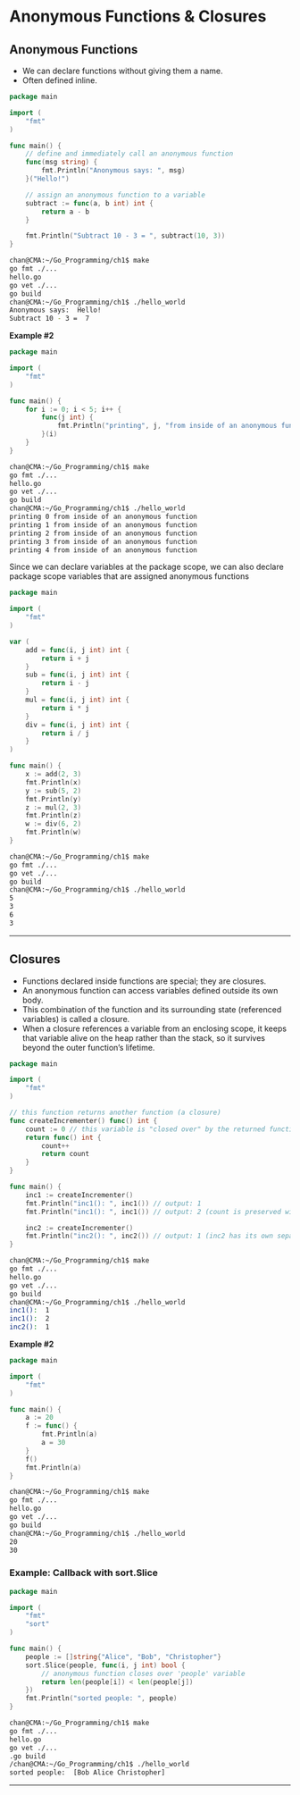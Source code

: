 # Anonymous Functions & Closures

## Anonymous Functions

- We can declare functions without giving them a name. 
- Often defined inline.

```go
package main

import (
	"fmt"
)

func main() {
	// define and immediately call an anonymous function
	func(msg string) {
		fmt.Println("Anonymous says: ", msg)
	}("Hello!")

	// assign an anonymous function to a variable
	subtract := func(a, b int) int {
		return a - b
	}

	fmt.Println("Subtract 10 - 3 = ", subtract(10, 3))
}
```

```sh
chan@CMA:~/Go_Programming/ch1$ make
go fmt ./...
hello.go
go vet ./...
go build 
chan@CMA:~/Go_Programming/ch1$ ./hello_world
Anonymous says:  Hello!
Subtract 10 - 3 =  7
```



**Example #2**

```go
package main

import (
	"fmt"
)

func main() {
	for i := 0; i < 5; i++ {
		func(j int) {
			fmt.Println("printing", j, "from inside of an anonymous function")
		}(i)
	}
}
```

```sh
chan@CMA:~/Go_Programming/ch1$ make
go fmt ./...
hello.go
go vet ./...
go build 
chan@CMA:~/Go_Programming/ch1$ ./hello_world
printing 0 from inside of an anonymous function
printing 1 from inside of an anonymous function
printing 2 from inside of an anonymous function
printing 3 from inside of an anonymous function
printing 4 from inside of an anonymous function
```



Since we can declare variables at the package scope, we can also declare package scope variables that are assigned anonymous functions

```go
package main

import (
	"fmt"
)

var (
	add = func(i, j int) int {
		return i + j
	}
	sub = func(i, j int) int {
		return i - j
	}
	mul = func(i, j int) int {
		return i * j
	}
	div = func(i, j int) int {
		return i / j
	}
)

func main() {
	x := add(2, 3)
	fmt.Println(x)
	y := sub(5, 2)
	fmt.Println(y)
	z := mul(2, 3)
	fmt.Println(z)
	w := div(6, 2)
	fmt.Println(w)
}
```

```sh
chan@CMA:~/Go_Programming/ch1$ make
go fmt ./...
go vet ./...
go build 
chan@CMA:~/Go_Programming/ch1$ ./hello_world
5
3
6
3
```

---

## Closures

- Functions declared inside functions are special; they are closures.
- An anonymous function can access variables defined outside its own body.
- This combination of the function and its surrounding state (referenced variables) is called a closure.
- When a closure references a variable from an enclosing scope, it keeps that variable alive on the heap rather than the stack, so it survives beyond the outer function’s lifetime.

```go
package main

import (
	"fmt"
)

// this function returns another function (a closure)
func createIncrementer() func() int {
	count := 0 // this variable is "closed over" by the returned function
	return func() int {
		count++
		return count
	}
}

func main() {
	inc1 := createIncrementer()
	fmt.Println("inc1(): ", inc1()) // output: 1
	fmt.Println("inc1(): ", inc1()) // output: 2 (count is preserved within the closure)

	inc2 := createIncrementer()
	fmt.Println("inc2(): ", inc2()) // output: 1 (inc2 has its own separate 'count')
}
```

```sh
chan@CMA:~/Go_Programming/ch1$ make
go fmt ./...
hello.go
go vet ./...
go build 
chan@CMA:~/Go_Programming/ch1$ ./hello_world
inc1():  1
inc1():  2
inc2():  1
```

**Example #2**

```go
package main

import (
	"fmt"
)

func main() {
	a := 20
	f := func() {
		fmt.Println(a)
		a = 30
	}
	f()
	fmt.Println(a)
}
```

```sh
chan@CMA:~/Go_Programming/ch1$ make
go fmt ./...
hello.go
go vet ./...
go build 
chan@CMA:~/Go_Programming/ch1$ ./hello_world
20
30
```



### Example: Callback with sort.Slice

```go
package main

import (
	"fmt"
	"sort"
)

func main() {
	people := []string{"Alice", "Bob", "Christopher"}
	sort.Slice(people, func(i, j int) bool {
		// anonymous function closes over 'people' variable
		return len(people[i]) < len(people[j])
	})
	fmt.Println("sorted people: ", people)
}
```

```sh
chan@CMA:~/Go_Programming/ch1$ make
go fmt ./...
hello.go
go vet ./...
.go build 
/chan@CMA:~/Go_Programming/ch1$ ./hello_world
sorted people:  [Bob Alice Christopher]
```

---

